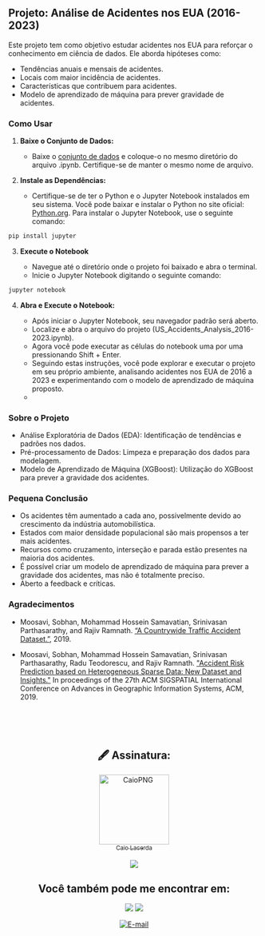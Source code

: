 ## Projeto: Análise de Acidentes nos EUA (2016-2023)

Este projeto tem como objetivo estudar acidentes nos EUA para reforçar o conhecimento em ciência de dados. Ele aborda hipóteses como:

- Tendências anuais e mensais de acidentes.
- Locais com maior incidência de acidentes.
- Características que contribuem para acidentes.
- Modelo de aprendizado de máquina para prever gravidade de acidentes.

### Como Usar

1. **Baixe o Conjunto de Dados:**
   - Baixe o [conjunto de dados](https://drive.google.com/file/d/1U3u8QYzLjnEaSurtZfSAS_oh9AT2Mn8X/edit) e coloque-o no mesmo diretório do arquivo .ipynb. Certifique-se de manter o mesmo nome de arquivo.

2. **Instale as Dependências:**
   - Certifique-se de ter o Python e o Jupyter Notebook instalados em seu sistema. Você pode baixar e instalar o Python no site oficial: [Python.org](https://www.python.org/downloads/). Para instalar o Jupyter Notebook, use o seguinte comando:

  ```bash
  pip install jupyter
```

3. **Execute o Notebook**

    - Navegue até o diretório onde o projeto foi baixado e abra o terminal.
    - Inicie o Jupyter Notebook digitando o seguinte comando:

```bash
jupyter notebook
```

4. **Abra e Execute o Notebook:**

    - Após iniciar o Jupyter Notebook, seu navegador padrão será aberto.
    - Localize e abra o arquivo do projeto (US_Accidents_Analysis_2016-2023.ipynb).
    - Agora você pode executar as células do notebook uma por uma pressionando Shift + Enter.
    - Seguindo estas instruções, você pode explorar e executar o projeto em seu próprio ambiente, analisando acidentes nos EUA de 2016 a 2023 e experimentando com o modelo de aprendizado de máquina proposto.
    - 
### Sobre o Projeto

- Análise Exploratória de Dados (EDA): Identificação de tendências e padrões nos dados.
- Pré-processamento de Dados: Limpeza e preparação dos dados para modelagem.
- Modelo de Aprendizado de Máquina (XGBoost): Utilização do XGBoost para prever a gravidade dos acidentes.

### Pequena Conclusão

- Os acidentes têm aumentado a cada ano, possivelmente devido ao crescimento da indústria automobilística.
- Estados com maior densidade populacional são mais propensos a ter mais acidentes.
- Recursos como cruzamento, interseção e parada estão presentes na maioria dos acidentes.
- É possível criar um modelo de aprendizado de máquina para prever a gravidade dos acidentes, mas não é totalmente preciso.
- Aberto a feedback e críticas.

### Agradecimentos

* Moosavi, Sobhan, Mohammad Hossein Samavatian, Srinivasan Parthasarathy, and Rajiv Ramnath. <a href="https://arxiv.org/abs/1906.05409"> “A Countrywide Traffic Accident Dataset.”</a>, 2019.

* Moosavi, Sobhan, Mohammad Hossein Samavatian, Srinivasan Parthasarathy, Radu Teodorescu, and Rajiv Ramnath. <a href="https://arxiv.org/abs/1909.09638">"Accident Risk Prediction based on Heterogeneous Sparse Data: New Dataset and Insights."</a> In proceedings of the 27th ACM SIGSPATIAL International Conference on Advances in Geographic Information Systems, ACM, 2019.

<br><br><br>

 <div align="center">
  <h2> 🖋 Assinatura: </h2>
  <a href="https://github.com/caiolacerdamt"><img align="center" alt="CaioPNG" width="140" src="https://user-images.githubusercontent.com/122616615/225480551-032ab453-4f73-4978-b666-9432ba0e68ba.jpeg"><br><sub align="center">Caio Lacerda</sub>
  </a><br><br>
  <a href="https://github.com/caiolacerdamt"><img src="https://img.shields.io/badge/GitHub-100000?style=for-the-badge&logo=github&logoColor=white"></a>
  </div>
  <div align="center">
    <h2> Você também pode me encontrar em: </h2>
<a href= https://www.linkedin.com/in/caiolacerdamt/><img src="https://img.shields.io/badge/LinkedIn-0077B5?style=for-the-badge&logo=linkedin&logoColor=white"></a>
 <a href="https://instagram.com/caiolmt" target="_blank"><img src="https://img.shields.io/badge/-Instagram-%23E4405F?style=for-the-badge&logo=instagram&logoColor=white" target="_blank"></a>
    
  [![E-mail](https://img.shields.io/badge/E-mail-red?style=for-the-badge&logo=mail.ru&logoColor=white)](mailto:caiolacerdamt@gmail.com)
</div>
